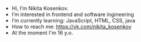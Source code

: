 - Hi, I’m Nikita Kosenkov.
- I’m interested in frontend and software ingineering
- I’m currently learning: JavaScript, HTML, CSS, java
- How to reach me: https://vk.com/nikita_kosenkov
- At the moment I'm 16 y.o. 
